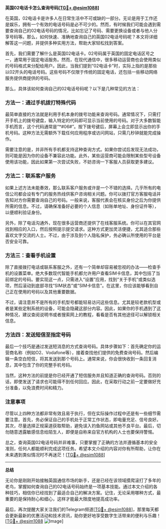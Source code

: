 **英国02电话卡怎么查询号码[[TG💪+ @esim1088](https://t.me/s/esim1088)]**

在英国，02电话卡是许多人在日常生活中不可或缺的一部分。无论是用于工作还是娱乐，拥有一个有效的电话号码是必不可少的。然而，有时候我们可能会遇到需要查询自己的02电话号码的情况，比如忘记了号码、需要更换设备或者与他人分享号码等。那么，如何快速、准确地查询自己的英国02电话号码呢？本文将详细解答这一问题，并提供多种实用方法，帮助大家轻松找到答案。

首先，我们需要了解什么是英国02电话卡。02号码属于英国的固定电话区号之一，通常用于固定电话服务。然而，在现代通信中，很多移动运营商也会使用类似的号码格式来分配给用户。因此，当我们提到“02电话卡”时，实际上指的是那些以02开头的电话号码。这些号码不仅限于传统的固定电话，还包括一些移动网络服务提供商提供的号码。

那么，具体该如何查询自己的02电话号码呢？以下是几种常见的方法：

### 方法一：通过手机拨打特殊代码

最简单直接的方法就是利用手机本身的拨号功能来查询号码。通常情况下，只需打开手机上的拨号键盘，输入特定的代码即可显示当前使用的号码。对于大多数智能手机而言，这个代码通常是“*#06#”。按下拨号键后，屏幕上会立即显示出你的手机号码。这种方法无需额外下载任何应用程序或访问网站，只需几秒钟就能完成操作。

需要注意的是，并非所有手机都支持这种查询方式。如果你尝试后发现无法成功，则可能是因为你的设备不兼容此功能。此外，某些运营商可能会限制某些型号设备使用该功能，因此如果第一次尝试失败，不妨咨询一下客服人员获取更多建议。

### 方法二：联系客户服务

如果上述方法未能奏效，那么联系客户服务或许是一个不错的选择。几乎所有的电信公司都会设有专门的服务热线供客户咨询相关问题。你可以拨打官方客服电话并告知对方你需要查询自己的号码。一般来说，客服代表会在核实身份之后为你提供所需的信息。不过，请确保准备好必要的个人信息（如账单地址、身份证件等），以便顺利验证身份。

另外，除了电话沟通外，现在很多运营商还提供了在线客服系统。你可以在其官网找到相应的入口，然后按照提示提交请求。这种方式更加灵活便捷，尤其适合那些喜欢文字交流的人士。不过，由于涉及到个人隐私保护，务必确认所使用的平台是否安全可靠。

### 方法三：查看手机设置

除了直接拨打电话或联系客服之外，还有一个简单却容易被忽视的办法——检查手机的设置菜单。绝大多数现代智能手机都允许用户查看SIM卡信息，其中包括了当前绑定的号码。要实现这一点，只需进入“设置”应用，找到“关于手机”或类似选项，然后滚动到底部寻找“SIM状态”或“SIM卡信息”。在这里，你应该能够看到自己正在使用的号码以及其他重要数据。

不过，请注意并不是所有的手机型号都能轻易访问这些信息。尤其是较老款机型或者是某些定制系统的设备，可能会隐藏这部分内容。因此，如果你的手机遇到了这种情况，建议查阅说明书或者搜索网上的教程，看看是否有其他途径可以解锁相关信息。

### 方法四：发送短信至指定号码

最后一个技巧是通过发送短消息的方式查询号码。具体步骤如下：首先确定你的运营商名称（例如O2、Vodafone等），接着查找他们提供的免费查询号码。然后编辑一条空白短信，将其发送到那个号码上。通常来说，你会很快收到一条回复消息，其中包含了你的完整手机号码。

当然，这种方法的前提是你已经开通了短信服务并且知道正确的查询号码。否则的话，即使发送了请求也可能得不到任何回应。因此，在采取行动之前一定要做好充分准备，以免浪费时间和精力。

### 注意事项

尽管以上四种方法都非常有效且易于执行，但在实际操作过程中还是有一些细节需要注意。首先，务必保证自己的手机处于正常工作状态，即电量充足、信号良好。其次，尽量选择正规渠道获取帮助，避免误入钓鱼网站或其他不良平台。最后，切勿随意透露敏感信息给陌生人，即便是自称来自官方机构的人士也要保持警惕。

总之，查询英国02电话号码并非难事，只要掌握了正确的方法并遵循基本的安全准则，任何人都能顺利完成这项任务。希望本文介绍的内容对你有所帮助，让你在未来遇到类似情况时不再迷茫！[[TG💪+ @esim1088](https://t.me/s/esim1088)]

---

**总结**

无论你是刚刚开始接触英国通信市场的新手，还是已经在该领域摸爬滚打了多年的老鸟，掌握如何查询自己的02电话号码始终是一项基本技能。通过本文介绍的各种技巧，相信你已经找到了最适合自己的解决方案。记住，无论采用哪种方式，最重要的是保持耐心和细心，这样才能最大限度地提高成功率。

最后，再次提醒大家关注我们的Telegram频道[[TG💪+ @esim1088](https://t.me/s/esim1088)]，那里每天都会更新最新的优惠活动和技术资讯，助你更好地享受数字生活带来的便利与乐趣！[[TG💪+ @esim1088](https://t.me/s/esim1088) ![Image](https://i.postimg.cc/4NQfJmqS/Snipaste-2025-05-13-00-14-12.png)]